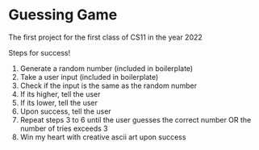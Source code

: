 # Guessing Game

The first project for the first class of CS11 in the year 2022

Steps for success!

1. Generate a random number (included in boilerplate)
2. Take a user input (included in boilerplate)
3. Check if the input is the same as the random number
4. If its higher, tell the user
5. If its lower, tell the user
6. Upon success, tell the user
7. Repeat steps 3 to 6 until the user guesses the correct number OR the number of tries exceeds 3
8. Win my heart with creative ascii art upon success
